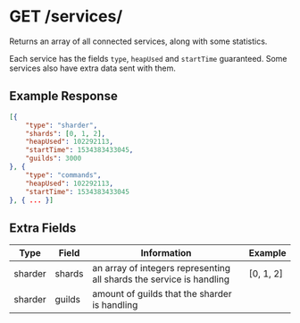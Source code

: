 # GET /services/

Returns an array of all connected services, along with some statistics.

Each service has the fields `type`, `heapUsed` and `startTime` guaranteed. Some services also have extra data sent with them.

## Example Response

```json
[{
	"type": "sharder",
	"shards": [0, 1, 2],
	"heapUsed": 102292113,
	"startTime": 1534383433045,
	"guilds": 3000
}, {
	"type": "commands",
	"heapUsed": 102292113,
	"startTime": 1534383433045
}, { ... }]
```

## Extra Fields

| Type | Field | Information | Example |
|---|---|---|---|
| sharder | shards | an array of integers representing all shards the service is handling | [0, 1, 2] |
| sharder | guilds | amount of guilds that the sharder is handling |
